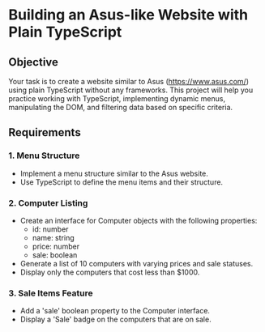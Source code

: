 # Building an Asus-like Website with Plain TypeScript

## Objective

Your task is to create a website similar to Asus (https://www.asus.com/) using plain TypeScript without any frameworks. This project will help you practice working with TypeScript, implementing dynamic menus, manipulating the DOM, and filtering data based on specific criteria.

## Requirements

### 1. Menu Structure

- Implement a menu structure similar to the Asus website.
- Use TypeScript to define the menu items and their structure.

### 2. Computer Listing

- Create an interface for Computer objects with the following properties:
  - id: number
  - name: string
  - price: number
  - sale: boolean
- Generate a list of 10 computers with varying prices and sale statuses.
- Display only the computers that cost less than $1000.

### 3. Sale Items Feature

- Add a 'sale' boolean property to the Computer interface.
- Display a 'Sale' badge on the computers that are on sale.